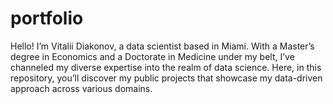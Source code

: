 # portfolio
Hello! I’m Vitalii Diakonov, a data scientist based in Miami. With a Master’s degree in Economics and a Doctorate in Medicine under my belt, I’ve channeled my diverse expertise into the realm of data science. Here, in this repository, you’ll discover my public projects that showcase my data-driven approach across various domains.
